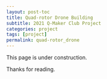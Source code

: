 ```yaml
---
layout: post-toc
title: Quad-rotor Drone Building
subtitle: 2021 Q-Maker Club Project
categories: project
tags: [project]
permalink: quad-rotor_drone
---
```


This page is under construction.

Thanks for reading.